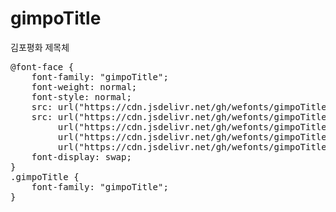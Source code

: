 # gimpoTitle
김포평화 제목체

<pre>
@font-face {
    font-family: "gimpoTitle";
    font-weight: normal;
    font-style: normal;
    src: url("https://cdn.jsdelivr.net/gh/wefonts/gimpoTitle/gimpoTitle.eot");
    src: url("https://cdn.jsdelivr.net/gh/wefonts/gimpoTitle/gimpoTitle.eot?#iefix") format("embedded-opentype"),
         url("https://cdn.jsdelivr.net/gh/wefonts/gimpoTitle/gimpoTitle.woff2") format("woff2"),
         url("https://cdn.jsdelivr.net/gh/wefonts/gimpoTitle/gimpoTitle.woff") format("woff"),
         url("https://cdn.jsdelivr.net/gh/wefonts/gimpoTitle/gimpoTitle.ttf") format("truetype");
    font-display: swap;
}
.gimpoTitle {
    font-family: "gimpoTitle";
}
</pre>
